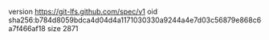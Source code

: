 version https://git-lfs.github.com/spec/v1
oid sha256:b784d8059bdca4d04d4a1171030330a9244a4e7d03c56879e868c6a7f466af18
size 2871
